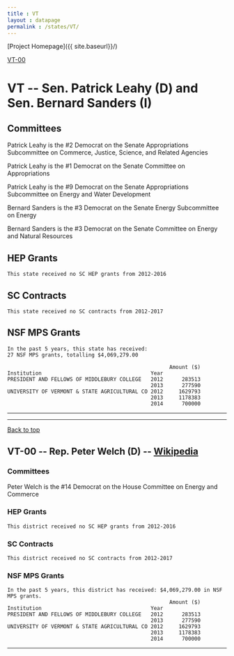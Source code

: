 ```yaml
---
title : VT
layout : datapage
permalink : /states/VT/
---
```

<a name="top"></a>
[Project Homepage]({{ site.baseurl}}/)


[VT-00](#VT-00)  

# VT -- Sen. Patrick Leahy (D) and  Sen. Bernard Sanders (I)
## Committees
Patrick Leahy is the #2 Democrat on the Senate Appropriations Subcommittee on Commerce, Justice, Science, and Related Agencies 

Patrick Leahy is the #1 Democrat on the Senate Committee on Appropriations 

Patrick Leahy is the #9 Democrat on the Senate Appropriations Subcommittee on Energy and Water Development 

Bernard Sanders is the #3 Democrat on the Senate Energy Subcommittee on Energy 

Bernard Sanders is the #3 Democrat on the Senate Committee on Energy and Natural Resources 

## HEP Grants
```
This state received no SC HEP grants from 2012-2016
```
## SC Contracts
```
This state received no SC contracts from 2012-2017
```
## NSF MPS Grants
```
In the past 5 years, this state has received:
27 NSF MPS grants, totalling $4,069,279.00
 
                                                    Amount ($)
Institution                                   Year            
PRESIDENT AND FELLOWS OF MIDDLEBURY COLLEGE   2012      283513
                                              2013      277590
UNIVERSITY OF VERMONT & STATE AGRICULTURAL CO 2012     1629793
                                              2013     1178383
                                              2014      700000
```
---
---
<a name="VT-00"></a>
[Back to top](#top)
## VT-00 -- Rep. Peter Welch (D) -- [Wikipedia](https://en.wikipedia.org/wiki/VT-00)
### Committees
Peter Welch is the #14 Democrat on the House Committee on Energy and Commerce 

### HEP Grants
```
This district received no SC HEP grants from 2012-2016
```
### SC Contracts
```
This district received no SC contracts from 2012-2017
```
### NSF MPS Grants
```
In the past 5 years, this district has received: $4,069,279.00 in NSF MPS grants.
                                                    Amount ($)
Institution                                   Year            
PRESIDENT AND FELLOWS OF MIDDLEBURY COLLEGE   2012      283513
                                              2013      277590
UNIVERSITY OF VERMONT & STATE AGRICULTURAL CO 2012     1629793
                                              2013     1178383
                                              2014      700000
```
---
